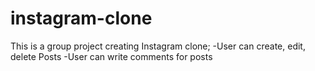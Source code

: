 # instagram-clone
This is a group project creating Instagram clone;
  -User can create, edit, delete Posts
  -User can write comments for posts
